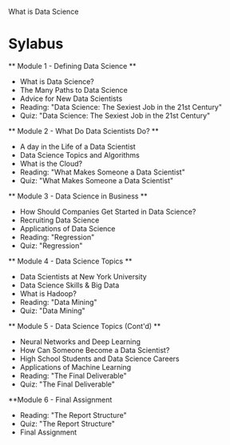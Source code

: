 What is Data Science

Sylabus
=== 
** Module 1 - Defining Data Science **
* What is Data Science?
* The Many Paths to Data Science
* Advice for New Data Scientists
* Reading: "Data Science: The Sexiest Job in the 21st Century"
* Quiz: "Data Science: The Sexiest Job in the 21st Century"

** Module 2 - What Do Data Scientists Do? **
* A day in the Life of a Data Scientist
* Data Science Topics and Algorithms
* What is the Cloud?
* Reading: "What Makes Someone a Data Scientist"
* Quiz: "What Makes Someone a Data Scientist"

** Module 3 - Data Science in Business **
* How Should Companies Get Started in Data Science?
* Recruiting Data Science
* Applications of Data Science
* Reading: "Regression"
* Quiz: "Regression"

** Module 4 - Data Science Topics **
* Data Scientists at New York University
* Data Science Skills & Big Data
* What is Hadoop?
* Reading: "Data Mining"
* Quiz: "Data Mining"

** Module 5 - Data Science Topics (Cont'd) **
* Neural Networks and Deep Learning
* How Can Someone Become a Data Scientist?
* High School Students and Data Science Careers
* Applications of Machine Learning
* Reading: "The Final Deliverable"
* Quiz: "The Final Deliverable"

**Module 6 - Final Assignment
* Reading: "The Report Structure"
* Quiz: "The Report Structure"
* Final Assignment
